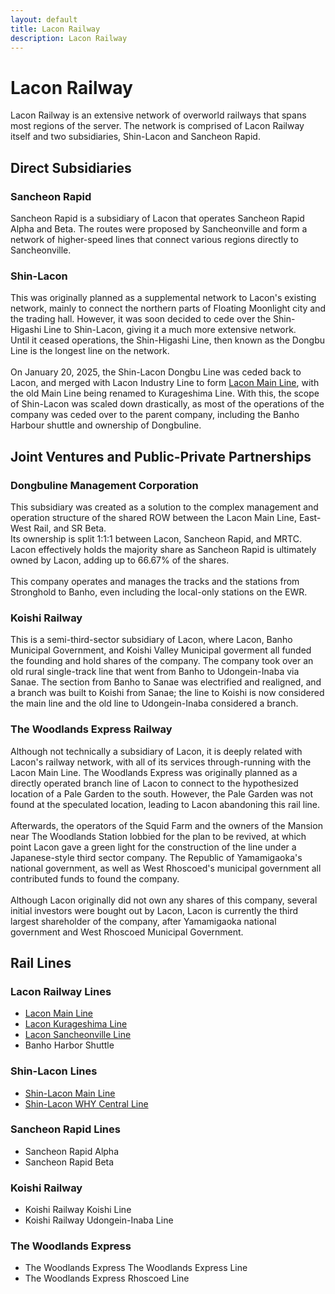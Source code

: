 ```yaml
---
layout: default
title: Lacon Railway
description: Lacon Railway
---
```


# Lacon Railway

Lacon Railway is an extensive network of overworld railways that spans most regions of the server.
The network is comprised of Lacon Railway itself and two subsidiaries, Shin-Lacon and Sancheon Rapid.

## Direct Subsidiaries

### Sancheon Rapid

Sancheon Rapid is a subsidiary of Lacon that operates Sancheon Rapid Alpha and Beta.
The routes were proposed by Sancheonville and form a network of higher-speed lines that connect various
regions directly to Sancheonville.

### Shin-Lacon

This was originally planned as a supplemental network to Lacon's existing network, mainly to connect
the northern parts of Floating Moonlight city and the trading hall. However, it was soon decided to
cede over the Shin-Higashi Line to Shin-Lacon, giving it a much more extensive network.
<br>Until it ceased operations, the Shin-Higashi Line, then known as the Dongbu Line
is the longest line on the network.<br><br>
On January 20, 2025, the Shin-Lacon Dongbu Line was ceded back to Lacon, and merged with Lacon Industry Line
to form [Lacon Main Line](lcn-main-line), with the old Main Line being renamed to Kurageshima Line.
With this, the scope of Shin-Lacon was scaled down drastically, as most of the operations of the company
was ceded over to the parent company, including the Banho Harbour shuttle and ownership of Dongbuline.

## Joint Ventures and Public-Private Partnerships

### Dongbuline Management Corporation

This subsidiary was created as a solution to the complex management and operation structure of the
shared ROW between the Lacon Main Line, East-West Rail, and SR Beta.<br>
Its ownership is split 1:1:1 between Lacon, Sancheon Rapid, and MRTC. Lacon effectively holds
the majority share as Sancheon Rapid is ultimately owned by Lacon, adding up to 66.67%
of the shares.<br><br>
This company operates and manages the tracks and the stations from Stronghold to Banho, even including
the local-only stations on the EWR.

### Koishi Railway

This is a semi-third-sector subsidiary of Lacon, where Lacon, Banho Municipal Government, and Koishi Valley Municipal
goverment all funded the founding and hold shares of the company.
The company took over an old rural single-track line that went from Banho to Udongein-Inaba via Sanae. The section from
Banho to Sanae was electrified and realigned, and a branch was built to Koishi from Sanae; the line to Koishi is now
considered the main line and the old line to Udongein-Inaba considered a branch.

### The Woodlands Express Railway

Although not technically a subsidiary of Lacon, it is deeply related with Lacon's railway network, with all of
its services through-running with the Lacon Main Line. The Woodlands Express was originally planned as a directly
operated branch line of Lacon to connect to the hypothesized location of a Pale Garden to the south.
However, the Pale Garden was not found at the speculated location, leading to Lacon abandoning this rail line.<br><br>
Afterwards, the operators of the Squid Farm and the owners of the Mansion near The Woodlands Station lobbied for the
plan to be revived, at which point Lacon gave a green light for the construction of the line under a Japanese-style
third sector company. The Republic of Yamamigaoka's national government, as well as West Rhoscoed's municipal government
all contributed funds to found the company.<br><br>
Although Lacon originally did not own any shares of this company, several initial investors were bought out by Lacon,
Lacon is currently the third largest shareholder of the company, after Yamamigaoka national government and West Rhoscoed
Municipal Government.

## Rail Lines

### Lacon Railway Lines

- [Lacon Main Line](/rail-lines/lcn-main-line)
- [Lacon Kurageshima Line](/rail-lines/lcn-kurageshima-line)
- [Lacon Sancheonville Line](/rail-lines/lcn-sancheonville-line)
- Banho Harbor Shuttle

### Shin-Lacon Lines

- [Shin-Lacon Main Line](/rail-lines/slcn-main-line)
- [Shin-Lacon WHY Central Line](/rail-lines/slcn-whyc-line)

### Sancheon Rapid Lines

- Sancheon Rapid Alpha
- Sancheon Rapid Beta

### Koishi Railway

- Koishi Railway Koishi Line
- Koishi Railway Udongein-Inaba Line

### The Woodlands Express

- The Woodlands Express The Woodlands Express Line
- The Woodlands Express Rhoscoed Line